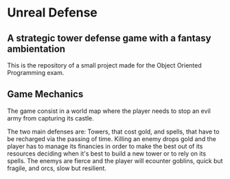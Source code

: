 # Unreal Defense
## A strategic tower defense game with a fantasy ambientation 
This is the repository of a small project made for the Object Oriented Programming exam.

## Game Mechanics
The game consist in a world map where the player needs to stop an evil army from capturing its castle.

The two main defenses are: Towers, that cost gold, and spells, that have to be recharged via the passing of time.
Killing an enemy drops gold and the player has to manage its financies in order to make the best out of its resources deciding when it's best to build a new tower or to rely on its spells.
The enemys are fierce and the player will ecounter goblins, quick but fragile, and orcs, slow but resilient.
